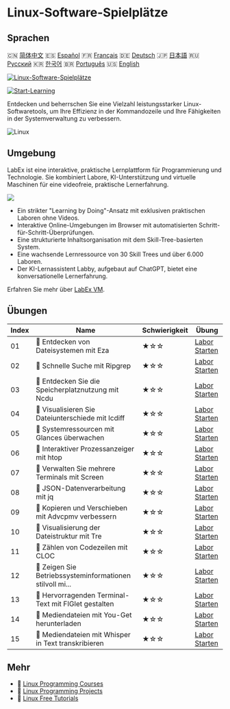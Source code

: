 # Linux-Software-Spielplätze

## Sprachen

🇨🇳 [简体中文](README_zh.md) 🇪🇸 [Español](README_es.md) 🇫🇷 [Français](README_fr.md) 🇩🇪 [Deutsch](README_de.md) 🇯🇵 [日本語](README_ja.md) 🇷🇺 [Русский](README_ru.md) 🇰🇷 [한국어](README_ko.md) 🇧🇷 [Português](README_pt.md) 🇺🇸 [English](README.md) 

[![Linux-Software-Spielplätze](https://cover-creator.labex.io/linux-software-playgrounds.png?lang=de)](https://labex.io/de/courses/linux-software-playgrounds)

[![Start-Learning](https://img.shields.io/badge/Start-Learning-whitesmoke?style=for-the-badge)](https://labex.io/de/courses/linux-software-playgrounds)

Entdecken und beherrschen Sie eine Vielzahl leistungsstarker Linux-Softwaretools, um Ihre Effizienz in der Kommandozeile und Ihre Fähigkeiten in der Systemverwaltung zu verbessern.

![Linux](https://img.shields.io/badge/Linux-whitesmoke?style=for-the-badge&logo=linux)


## Umgebung

LabEx ist eine interaktive, praktische Lernplattform für Programmierung und Technologie. Sie kombiniert Labore, KI-Unterstützung und virtuelle Maschinen für eine videofreie, praktische Lernerfahrung.

![](https://tutorial-screenshot.getvm.io/images/vm-1725247253.png)

- Ein strikter "Learning by Doing"-Ansatz mit exklusiven praktischen Laboren ohne Videos.
- Interaktive Online-Umgebungen im Browser mit automatisierten Schritt-für-Schritt-Überprüfungen.
- Eine strukturierte Inhaltsorganisation mit dem Skill-Tree-basierten System.
- Eine wachsende Lernressource von 30 Skill Trees und über 6.000 Laboren.
- Der KI-Lernassistent Labby, aufgebaut auf ChatGPT, bietet eine konversationelle Lernerfahrung.

Erfahren Sie mehr über [LabEx VM](https://support.labex.io/using-labex/virtual-machine).

## Übungen

|   Index | Name                                                     | Schwierigkeit   | Übung                                                                                                                              |
|---------|----------------------------------------------------------|-----------------|------------------------------------------------------------------------------------------------------------------------------------|
|      01 | 📖 Entdecken von Dateisystemen mit Eza                   | ★☆☆             | <a target='_blank' href='https://labex.io/de/tutorials/linux-exploring-file-systems-with-eza-295948'>Labor Starten</a>             |
|      02 | 📖 Schnelle Suche mit Ripgrep                            | ★☆☆             | <a target='_blank' href='https://labex.io/de/tutorials/linux-fast-searching-with-ripgrep-384504'>Labor Starten</a>                 |
|      03 | 📖 Entdecken Sie die Speicherplatznutzung mit Ncdu       | ★☆☆             | <a target='_blank' href='https://labex.io/de/tutorials/linux-explore-disk-usage-with-ncdu-296141'>Labor Starten</a>                |
|      04 | 📖 Visualisieren Sie Dateiunterschiede mit Icdiff        | ★☆☆             | <a target='_blank' href='https://labex.io/de/tutorials/linux-visualize-file-differences-with-icdiff-272381'>Labor Starten</a>      |
|      05 | 📖 Systemressourcen mit Glances überwachen               | ★☆☆             | <a target='_blank' href='https://labex.io/de/tutorials/linux-monitor-system-resources-with-glances-384503'>Labor Starten</a>       |
|      06 | 📖 Interaktiver Prozessanzeiger mit htop                 | ★☆☆             | <a target='_blank' href='https://labex.io/de/tutorials/linux-interactive-process-viewer-with-htop-271667'>Labor Starten</a>        |
|      07 | 📖 Verwalten Sie mehrere Terminals mit Screen            | ★☆☆             | <a target='_blank' href='https://labex.io/de/tutorials/linux-manage-multiple-terminals-with-screen-271827'>Labor Starten</a>       |
|      08 | 📖 JSON-Datenverarbeitung mit jq                         | ★☆☆             | <a target='_blank' href='https://labex.io/de/tutorials/linux-json-data-processing-with-jq-279945'>Labor Starten</a>                |
|      09 | 📖 Kopieren und Verschieben mit Advcpmv verbessern       | ★☆☆             | <a target='_blank' href='https://labex.io/de/tutorials/linux-enhance-copying-and-moving-with-advcpmv-295937'>Labor Starten</a>     |
|      10 | 📖 Visualisierung der Dateistruktur mit Tre              | ★☆☆             | <a target='_blank' href='https://labex.io/de/tutorials/linux-file-structure-visualization-with-tre-384505'>Labor Starten</a>       |
|      11 | 📖 Zählen von Codezeilen mit CLOC                        | ★☆☆             | <a target='_blank' href='https://labex.io/de/tutorials/linux-count-lines-of-code-with-cloc-273383'>Labor Starten</a>               |
|      12 | 📖 Zeigen Sie Betriebssysteminformationen stilvoll mi... | ★☆☆             | <a target='_blank' href='https://labex.io/de/tutorials/linux-display-os-info-stylishly-with-neofetch-299825'>Labor Starten</a>     |
|      13 | 📖 Hervorragenden Terminal-Text mit FIGlet gestalten     | ★☆☆             | <a target='_blank' href='https://labex.io/de/tutorials/linux-crafting-striking-terminal-text-with-figlet-272383'>Labor Starten</a> |
|      14 | 📖 Mediendateien mit You-Get herunterladen               | ★☆☆             | <a target='_blank' href='https://labex.io/de/tutorials/linux-download-media-with-you-get-289657'>Labor Starten</a>                 |
|      15 | 📖 Mediendateien mit Whisper in Text transkribieren      | ★☆☆             | <a target='_blank' href='https://labex.io/de/tutorials/linux-transcribe-media-to-text-with-whisper-289658'>Labor Starten</a>       |

## Mehr

- 🔗 [Linux Programming Courses](https://github.com/labex-labs/awesome-programming-courses)
- 🔗 [Linux Programming Projects](https://github.com/labex-labs/awesome-programming-projects)
- 🔗 [Linux Free Tutorials](https://github.com/labex-labs/linux-free-tutorials)

